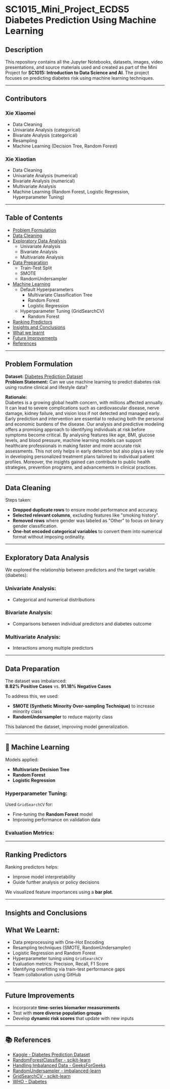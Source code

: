 # SC1015_Mini_Project_ECDS5 Diabetes Prediction Using Machine Learning

## Description
This repository contains all the Jupyter Notebooks, datasets, images, video presentations, and source materials used and created as part of the Mini Project for **SC1015: Introduction to Data Science and AI**. The project focuses on predicting diabetes risk using machine learning techniques.

---
## Contributors

### Xie Xiaomei  
- Data Cleaning  
- Univariate Analysis (categorical)  
- Bivariate Analysis (categorical)  
- Resampling  
- Machine Learning (Decision Tree, Random Forest)

### Xie Xiaotian  
- Data Cleaning  
- Univariate Analysis (numerical)  
- Bivariate Analysis (numerical)  
- Multivariate Analysis  
- Machine Learning (Random Forest, Logistic Regression, Hyperparameter Tuning)

---

## Table of Contents
- [Problem Formulation](#problem-formulation)
- [Data Cleaning](#data-cleaning)
- [Exploratory Data Analysis](#exploratory-data-analysis)
  - Univariate Analysis
  - Bivariate Analysis
  - Multivariate Analysis
- [Data Preparation](#data-preparation)
  - Train-Test Split
  - SMOTE
  - RandomUndersampler
- [Machine Learning](#machine-learning)
  - Default Hyperparameters
    - Multivariate Classification Tree
    - Random Forest
    - Logistic Regression
  - Hyperparameter Tuning (GridSearchCV)
    - Random Forest
- [Ranking Predictors](#ranking-predictors)
- [Insights and Conclusions](#insights-and-conclusions)
- [What we learnt](#What-We-Learnt)
- [Future Improvements](#future-improvements)
- [References](#references)

---

## Problem Formulation
**Dataset:** [Diabetes Prediction Dataset](https://www.kaggle.com/datasets/iammustafatz/diabetes-prediction-dataset)  
**Problem Statement:** Can we use machine learning to predict diabetes risk using routine clinical and lifestyle data?

**Rationale:**  
Diabetes is a growing global health concern, with millions affected annually. It can lead to severe complications such as cardiovascular disease, nerve damage, kidney failure, and vision loss if not detected and managed early. Early prediction and intervention are essential to reducing both the personal and economic burdens of the disease.
Our analysis and predictive modeling offers a promising approach to identifying individuals at risk before symptoms become critical. By analysing features like age, BMI, glucose levels, and blood pressure, machine learning models can support healthcare professionals in making faster and more accurate risk assessments. This not only helps in early detection but also plays a key role in developing personalized treatment plans tailored to individual patient profiles. Moreover, the insights gained can contribute to public health strategies, prevention programs, and advancements in clinical practices.


---

## Data Cleaning
Steps taken:
- **Dropped duplicate rows** to ensure model performance and accuracy.
- **Selected relevant columns**, excluding features like "smoking history".
- **Removed rows** where gender was labeled as "Other" to focus on binary gender classification.
- **One-hot encoded categorical variables** to convert them into numerical format without imposing ordinality.

---

## Exploratory Data Analysis
We explored the relationship between predictors and the target variable (diabetes):

### Univariate Analysis:
- Categorical and numerical distributions

### Bivariate Analysis:
- Comparisons between individual predictors and diabetes outcome

### Multivariate Analysis:
- Interactions among multiple predictors

---

## Data Preparation
The dataset was imbalanced:  
**8.82% Positive Cases** vs. **91.18% Negative Cases**

To address this, we used:
- **SMOTE (Synthetic Minority Over-sampling Technique)** to increase minority class
- **RandomUndersampler** to reduce majority class

This balanced the dataset, improving model generalization.

---

## 🤖 Machine Learning
Models applied:
- **Multivariate Decision Tree**
- **Random Forest**
- **Logistic Regression**

### Hyperparameter Tuning:
Used `GridSearchCV` for:
- Fine-tuning the **Random Forest** model
- Improving performance on validation data

### Evaluation Metrics:

---

## Ranking Predictors
Ranking predictors helps:
- Improve model interpretability
- Guide further analysis or policy decisions

We visualized feature importances using a **bar plot**.

---

## Insights and Conclusions

## What We Learnt:
- Data preprocessing with One-Hot Encoding
- Resampling techniques (SMOTE, RandomUndersampler)
- Logistic Regression and Random Forest
- Hyperparameter tuning using `GridSearchCV`
- Evaluation metrics: Precision, Recall, F1 Score
- Identifying overfitting via train-test performance gaps
- Team collaboration using GitHub

---

## Future Improvements
- Incorporate **time-series biomarker measurements**
- Test with **more diverse population groups**
- Develop **dynamic risk scores** that update with new inputs

---

## 📚 References
- [Kaggle - Diabetes Prediction Dataset](https://www.kaggle.com/datasets/iammustafatz/diabetes-prediction-dataset)  
- [RandomForestClassifier - scikit-learn](https://scikit-learn.org/stable/modules/generated/sklearn.ensemble.RandomForestClassifier.html)  
- [Handling Imbalanced Data - GeeksForGeeks](https://www.geeksforgeeks.org/ml-handling-imbalanced-data-with-smote-and-near-miss-algorithm-in-python/)  
- [RandomUndersampler - imbalanced-learn](https://imbalanced-learn.org/stable/references/generated/imblearn.under_sampling.RandomUnderSampler.html)  
- [GridSearchCV - scikit-learn](https://scikit-learn.org/stable/modules/grid_search.html)  
- [WHO - Diabetes](https://www.who.int/health-topics/diabetes#tab=tab_1)
